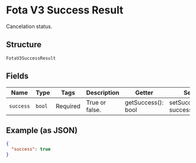 
# Fota V3 Success Result

Cancelation status.

## Structure

`FotaV3SuccessResult`

## Fields

| Name | Type | Tags | Description | Getter | Setter |
|  --- | --- | --- | --- | --- | --- |
| `success` | `bool` | Required | True or false. | getSuccess(): bool | setSuccess(bool success): void |

## Example (as JSON)

```json
{
  "success": true
}
```


